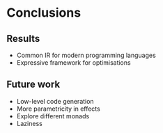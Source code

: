 # Conclusions

## Results

* Common IR for modern programming languages
* Expressive framework for optimisations

## Future work

* Low-level code generation
* More parametricity in effects
* Explore different monads
* Laziness

